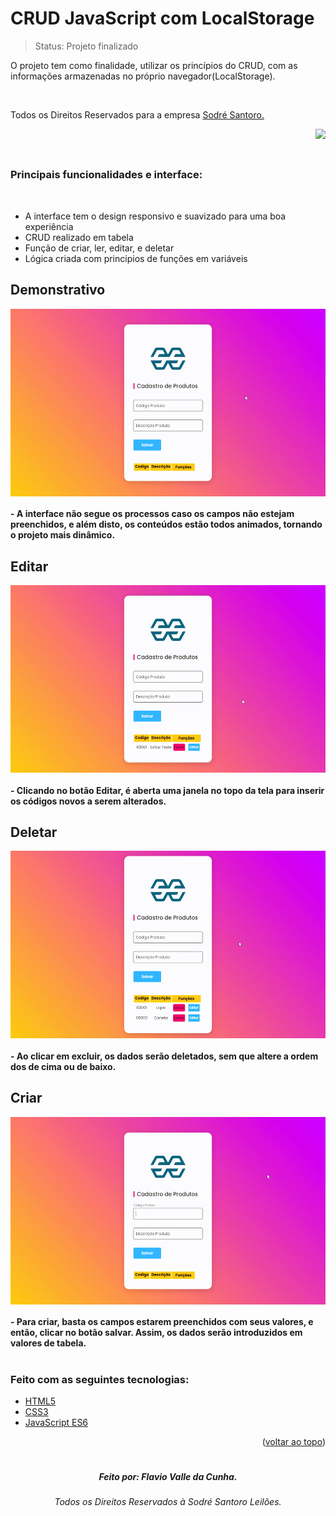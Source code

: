 <div id="top"></div>
<div class="titulo">
<h1> CRUD JavaScript com LocalStorage</h1>

> Status: Projeto finalizado

 <p>O projeto tem como finalidade, utilizar os princípios do CRUD, com as informações armazenadas no próprio navegador(LocalStorage).<p>
  <br>
  <p><bold>Todos os Direitos Reservados para a empresa <a href="https://www.sodresantoro.com.br/" target="_blank">Sodré Santoro.</a></bold></p>
    <img align="right" src="https://logo.empregos.com.br/125128_G.jpg"/>



</div>
<br><br> 

##

### Principais funcionalidades e interface:
<br>

  + A interface tem o design responsivo e suavizado para uma boa experiência
  + CRUD realizado em tabela
  + Função de criar, ler, editar, e deletar
  + Lógica criada com principios de funções em variáveis
 ## 
 
 
 <h2>Demonstrativo</h2>
  <div id="gif1"> 
    <img align="center" src="img-projeto/Demonstrativo (1).gif" width="550px" height="300px" alt="teste"/>
 
  </div>
     
  #### - A interface não segue os processos caso os campos não estejam preenchidos, e além disto, os conteúdos estão todos animados, tornando o projeto mais dinâmico.
  ####    
 <h2>Editar</h2>
  <div id="gif2"> 
    <img align="center" src="img-projeto/Editar.gif" width="550px" height="300px" alt="teste"/>
  </div>

  #### - Clicando no botão Editar, é aberta uma janela no topo da tela para inserir os códigos novos a serem alterados.
  ####

 <h2>Deletar</h2>
  <div id="gif3"> 
    <img align="center" src="img-projeto/Deletar_1.gif" width="550px" height="300px" alt="teste"/>
  </div>
  
  #### - Ao clicar em excluir, os dados serão deletados, sem que altere a ordem dos de cima ou de baixo.
  ####
  
 <h2>Criar</h2>
  <div id="gif4"> 
    <img align="center" src="img-projeto/Criar.gif" width="550px" height="300px" alt="teste"/>
  </div>
  
  #### - Para criar, basta os campos estarem preenchidos com seus valores, e então, clicar no botão salvar. Assim, os dados serão introduzidos em valores de tabela.
  ####
  
  #


   
   ### Feito com as seguintes tecnologias:

* [HTML5]()
* [CSS3](https://www.w3.org/Style/CSS/Overview.en.html)
* [JavaScript ES6](https://www.javascript.com/)
<p align="right">(<a href="#top">voltar ao topo</a>)</p>

#
  <h5 align="center">Feito por: Flavio Valle da Cunha.</h5>
  <h6 align="center">Todos os Direitos Reservados à Sodré Santoro Leilões.</h6>
